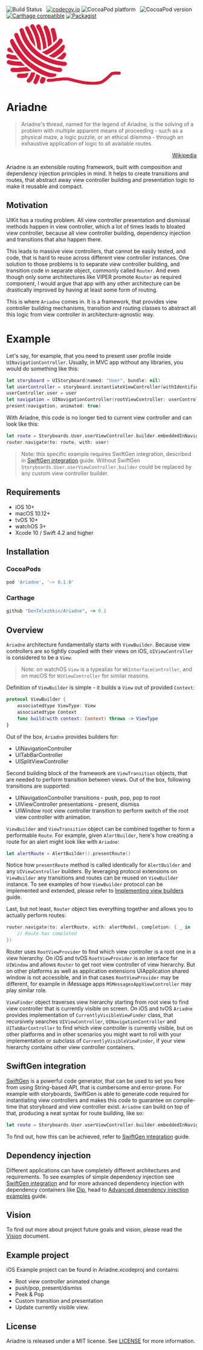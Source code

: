 ![Build Status](https://travis-ci.org/DenTelezhkin/Ariadne.svg?branch=master) &nbsp;
[![codecov.io](http://codecov.io/github/DenTelezhkin/Ariadne/coverage.svg?branch=master)](http://codecov.io/github/DenTelezhkin/Ariadne?branch=master)
![CocoaPod platform](https://cocoapod-badges.herokuapp.com/p/Ariadne/badge.svg) &nbsp;
![CocoaPod version](https://cocoapod-badges.herokuapp.com/v/Ariadne/badge.svg) &nbsp;
[![Carthage compatible](https://img.shields.io/badge/Carthage-compatible-4BC51D.svg?style=flat)](https://github.com/Carthage/Carthage)
[![Packagist](https://img.shields.io/packagist/l/doctrine/orm.svg)]()

<p align="left">
  <img height="160" src="https://raw.githubusercontent.com/DenTelezhkin/Ariadne/master/logo.jpg" />
</p>

# Ariadne

> Ariadne's thread, named for the legend of Ariadne, is the solving of a problem with multiple apparent means of proceeding - such as a physical maze, a logic puzzle, or an ethical dilemma - through an exhaustive application of logic to all available routes.

<p align="right">
  <a href="https://en.wikipedia.org/wiki/Ariadne%27s_thread_(logic)">Wikipedia</a>
</p>


Ariadne is an extensible routing framework, built with composition and dependency injection principles in mind. It helps to create transitions and routes, that abstract away view controller building and presentation logic to make it reusable and compact.

## Motivation

UIKit has a routing problem. All view controller presentation and dismissal methods happen in view controller, which a lot of times leads to bloated view controller, because all view controller building, dependency injection and transitions that also happen there.

This leads to massive view controllers, that cannot be easily tested, and code, that is hard to reuse across different view controller instances. One solution to those problems is to separate view controller building, and transition code in separate object, commonly called `Router`. And even though only some architectures like VIPER promote `Router` as required component, I would argue that app with any other architecture can be drastically improved by having at least some form of routing.

This is where `Ariadne` comes in. It is a framework, that provides view controller building mechanisms, transition and routing classes to abstract all this logic from view controller in architecture-agnostic way.

# Example

Let's say, for example, that you need to present user profile inside `UINavigationController`. Usually, in MVC app without any libraries, you would do something like this:

```swift
let storyboard = UIStoryboard(named: "User", bundle: nil)
let userController = storyboard.instantiateViewController(withIdentifier: "UserViewController")
userController.user = user
let navigation = UINavigationController(rootViewController: userController)
present(navigation, animated: true)
```

With Ariadne, this code is no longer tied to current view controller and can look like this:

```swift
let route = Storyboards.User.userViewController.builder.embeddedInNavigation().presentRoute()
router.navigate(to: route, with: user)
```

> Note: this specific example requires SwiftGen integration, described in [SwiftGen integration](Guides/SwiftGen-integration.md) guide.
> Without SwiftGen `Storyboards.User.userViewController.builder` could be replaced by any custom view controller builder.

## Requirements

* iOS 10+
* macOS 10.12+
* tvOS 10+
* watchOS 3+
* Xcode 10 / Swift 4.2 and higher

## Installation

### CocoaPods

```ruby
pod 'Ariadne', '~> 0.1.0'
```

### Carthage

```ruby
github "DenTelezhkin/Ariadne", ~> 0.1
```

## Overview

`Ariadne` architecture fundamentally starts with `ViewBuilder`. Because view controllers are so tightly coupled with their views on iOS, `UIViewController` is considered to be a `View`.

> Note: on watchOS `View` is a typealias for `WKInterfaceController`, and on macOS for `NSViewController` for similar reasons.

Definition of `ViewBuilder` is simple - it builds a `View` out of provided `Context`:

```swift
protocol ViewBuilder {
    associatedtype ViewType: View
    associatedtype Context
    func build(with context: Context) throws -> ViewType
}
```

Out of the box, `Ariadne` provides builders for:

* UINavigationController
* UITabBarController
* UISplitViewController

Second building block of the framework are `ViewTransition` objects, that are needed to perform transition between views. Out of the box, following transitions are supported:

* UINavigationController transitions - push, pop, pop to root
* UIViewController presentations - present, dismiss
* UIWindow root view controller transition to perform switch of the root view controller with animation.

`ViewBuilder` and `ViewTransition` object can be combined together to form a performable `Route`. For example, given `AlertBuilder`, here's how creating a route for an alert might look like with `Ariadne`:

```swift
let alertRoute = AlertBuilder().presentRoute()
```

Notice how `presentRoute` method is called identically for `AlertBuilder` and any `UIViewController` builders. By leveraging protocol extensions on `ViewBuilder` any transitions and routes can be reused on `ViewBuilder` instance. To see examples of how `ViewBuilder` protocol can be implemented and extended, please refer to [Implementing view builders](Guides/Implementing-view-builders.md) guide.

Last, but not least, `Router` object ties everything together and allows you to actually perform routes:

```swift
router.navigate(to: alertRoute, with: alertModel, completion: { _ in
    // Route has completed
})
```

Router uses `RootViewProvider` to find which view controller is a root one in a view hierarchy. On iOS and tvOS `RootViewProvider` is an interface for `UIWindow` and allows `Router` to get root view controller of view hierarchy. But on other platforms as well as application extensions UIApplication shared window is not accessible, and in that cases `RootViewProvider` may be different, for example in iMessage apps `MSMessagesAppViewController` may play similar role.

`ViewFinder` object traverses view hierarchy starting from root view to find view controller that is currently visible on screen. On iOS and tvOS `Ariadne` provides implementation of `CurrentlyVisibleViewFinder` class, that recursively searches `UIViewController`, `UINavigationController` and `UITabBarController` to find which view controller is currently visible, but on other platforms and in other scenarios you might want to roll with your implementation or subclass of `CurrentlyVisibleViewFinder`, if your view hierarchy contains other view controller containers.

## SwiftGen integration

[SwiftGen][swiftgen] is a powerful code generator, that can be used to set you free from using String-based API, that is cumbersome and error-prone. For example with storyboards, SwiftGen is able to generate code required for instantiating view controllers and makes this code to guarantee on compile-time that storyboard and view controller exist. `Ariadne` can build on top of that, producing a neat syntax for route building, like so:

```swift
let route = Storyboards.User.userViewController.builder.embeddedInNavigation().presentRoute()
```

To find out, how this can be achieved, refer to [SwiftGen integration](Guides/SwiftGen-integration.md) guide.

## Dependency injection

Different applications can have completely different architectures and requirements. To see examples of simple dependency injection see [SwiftGen integration](Guides/SwiftGen-integration.md) and for more advanced dependency injection with dependency containers like [Dip][dip], head to [Advanced dependency injection examples](Guides/Advanced-dependency-injection.md) guide.

## Vision

To find out more about project future goals and vision, please read the [Vision](VISION.md) document.

## Example project

iOS Example project can be found in Ariadne.xcodeproj and contains:

* Root view controller animated change
* push/pop, present/dismiss
* Peek & Pop
* Custom transition and presentation
* Update currently visible view.

## License

Ariadne is released under a MIT license. See [LICENSE](LICENSE) for more information.

[viper]: https://www.objc.io/issues/13-architecture/viper/
[swiftgen]: https://github.com/SwiftGen/SwiftGen
[dip]: https://github.com/AliSoftware/Dip
